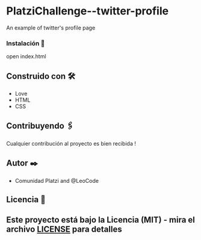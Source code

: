 # PlatziChallenge--twitter-profile

An example of twitter's profile page

### Instalación 🔧

open index.html

## Construido con 🛠️

- Love
- HTML
- CSS

## Contribuyendo 🖇️

Cualquier contribución al proyecto es bien recibida !

## Autor ✒️

- Comunidad Platzi and @LeoCode

## Licencia 📄

## Este proyecto está bajo la Licencia (MIT) - mira el archivo [LICENSE](LICENSE) para detalles
